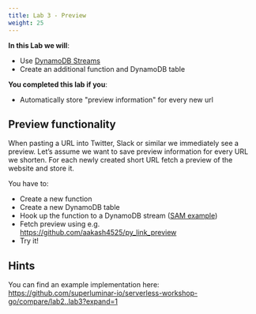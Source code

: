 ```yaml
---
title: Lab 3 - Preview
weight: 25
---
```


**In this Lab we will**:

- Use [DynamoDB Streams](https://docs.aws.amazon.com/amazondynamodb/latest/developerguide/Streams.html)
- Create an additional function and DynamoDB table

**You completed this lab if you**:

- Automatically store "preview information" for every new url

## Preview functionality

When pasting a URL into Twitter, Slack or similar we immediately see a preview. Let’s assume we want to save preview information for every URL we shorten. For each newly created short URL fetch a preview of the website and store it.

You have to:

- Create a new function
- Create a new DynamoDB table
- Hook up the function to a DynamoDB stream ([SAM example](https://github.com/awslabs/serverless-application-model/blob/master/versions/2016-10-31.md#dynamodb))
- Fetch preview using e.g. https://github.com/aakash4525/py_link_preview
- Try it!

## Hints

You can find an example implementation here: https://github.com/superluminar-io/serverless-workshop-go/compare/lab2..lab3?expand=1
